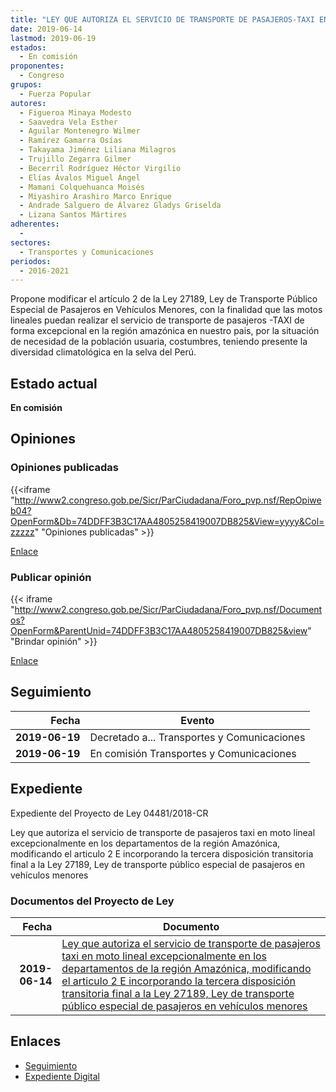 ```yaml
---
title: "LEY QUE AUTORIZA EL SERVICIO DE TRANSPORTE DE PASAJEROS-TAXI EN MOTO LINEAL EXCEPCIONALMENTE EN LOS DEPARTAMENTOS DE LA REGIÓN AMAZÓNICA, MODIFICANDO EL ARTÍCULO 2 E INCORPORANDO LA TERCERA DISPOSICIÓN TRANSITORIA FINAL A LA LEY 27189, LEY DE TRANSPORTE PÚBLICO ESPECIAL DE PASAJEROS EN VEHÍCULOS MENORES"
date: 2019-06-14
lastmod: 2019-06-19
estados: 
  - En comisión
proponentes: 
  - Congreso
grupos: 
  - Fuerza Popular
autores: 
  - Figueroa Minaya Modesto
  - Saavedra Vela Esther
  - Aguilar Montenegro Wilmer
  - Ramírez Gamarra Osías
  - Takayama Jiménez Liliana Milagros
  - Trujillo Zegarra Gilmer
  - Becerril Rodríguez Héctor Virgilio
  - Elías Ávalos Miguel Ángel
  - Mamani Colquehuanca Moisés
  - Miyashiro Arashiro Marco Enrique
  - Andrade Salguero de Álvarez Gladys Griselda
  - Lizana Santos Mártires
adherentes: 
  - 
sectores: 
  - Transportes y Comunicaciones
periodos: 
  - 2016-2021
---
```


Propone modificar el artículo 2 de la Ley 27189, Ley de Transporte Público Especial de Pasajeros en Vehículos Menores, con la finalidad que las motos lineales puedan realizar el servicio de transporte de pasajeros -TAXI de forma excepcional en la región amazónica en nuestro pais, por la situación de necesidad de la población usuaria, costumbres, teniendo presente la diversidad climatológica en la selva del Perú.


## Estado actual

**En comisión**

## Opiniones

### Opiniones publicadas

{{<iframe "http://www2.congreso.gob.pe/Sicr/ParCiudadana/Foro_pvp.nsf/RepOpiweb04?OpenForm&Db=74DDFF3B3C17AA4805258419007DB825&View=yyyy&Col=zzzzz" "Opiniones publicadas" >}}

[Enlace](http://www2.congreso.gob.pe/Sicr/ParCiudadana/Foro_pvp.nsf/RepOpiweb04?OpenForm&Db=74DDFF3B3C17AA4805258419007DB825&View=yyyy&Col=zzzzz)
### Publicar opinión

{{< iframe "http://www2.congreso.gob.pe/Sicr/ParCiudadana/Foro_pvp.nsf/Documentos?OpenForm&ParentUnid=74DDFF3B3C17AA4805258419007DB825&view" "Brindar opinión" >}}

[Enlace](http://www2.congreso.gob.pe/Sicr/ParCiudadana/Foro_pvp.nsf/Documentos?OpenForm&ParentUnid=74DDFF3B3C17AA4805258419007DB825&view)

## Seguimiento

| Fecha | Evento |
|------:|--------|
| **2019-06-19** | Decretado a... Transportes y Comunicaciones|
| **2019-06-19** | En comisión Transportes y Comunicaciones|


## Expediente

Expediente del Proyecto de Ley 04481/2018-CR

Ley que autoriza el servicio de transporte de pasajeros taxi en moto lineal excepcionalmente en los departamentos de la región Amazónica, modificando el articulo 2 E incorporando la tercera disposición transitoria final a la Ley 27189, Ley de transporte público especial de pasajeros en vehículos menores


### Documentos del Proyecto de Ley

| Fecha | Documento |
|------:|--------|
| **2019-06-14** | [Ley que autoriza el servicio de transporte de pasajeros taxi en moto lineal excepcionalmente en los departamentos de la región Amazónica, modificando el articulo 2 E incorporando la tercera disposición transitoria final a la Ley 27189, Ley de transporte público especial de pasajeros en vehículos menores](http://www.leyes.congreso.gob.pe/Documentos/2016_2021/Proyectos_de_Ley_y_de_Resoluciones_Legislativas/PL0448120190614.pdf) |

## Enlaces 

- [Seguimiento](http://www2.congreso.gob.pe/Sicr/TraDocEstProc/CLProLey2016.nsf/f7fff46988ca05b1052578e100829cc7/8faa5476e0c965520525841900806238?OpenDocument)
- [Expediente Digital](http://www2.congreso.gob.pe/Sicr/TraDocEstProc/CLProLey2016.nsf/f7fff46988ca05b1052578e100829cc7/8faa5476e0c965520525841900806238?OpenDocument&Click=05257FB7005EB655.eb71d0cf91d8294e05256cdf006b5706/$Body/0.1C6C)
